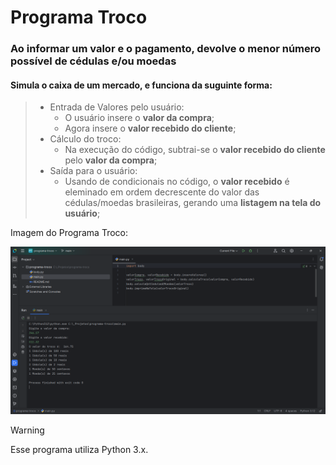 # Programa Troco
### Ao informar um valor e o pagamento, devolve o menor número possível de cédulas e/ou moedas

#### **Simula o caixa de um mercado, e funciona da suguinte forma:**

> - Entrada de Valores pelo usuário:
>   - O usuário insere o **valor da compra**;
>   - Agora insere o **valor recebido do cliente**;
> - Cálculo do troco:
>   - Na execução do código, subtrai-se o **valor recebido do cliente** pelo **valor da compra**;
> - Saída para o usuário:
>   - Usando de condicionais no código, o **valor recebido** é eleminado em ordem decrescente do valor das cédulas/moedas brasileiras, gerando uma **listagem na tela do usuário**;

Imagem do Programa Troco:

![](https://github.com/mateuslph/programa-troco/blob/main/imgs/programa-troco.png)

> [!WARNING]
> Esse programa utiliza Python 3.x.
